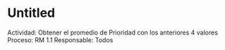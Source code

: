 # Untitled

Actividad: Obtener el promedio de Prioridad con los anteriores 4 valores
Proceso: RM 1.1
Responsable: Todos